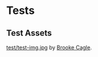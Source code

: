 Tests
=====

## Test Assets

[test/test-img.jpg](https://unsplash.com/de/fotos/drei-menschen-die-vor-einem-tisch-sitzen-und-zusammen-lachen-g1Kr4Ozfoac) by [Brooke Cagle](https://unsplash.com/de/@brookecagle).
